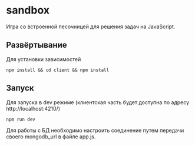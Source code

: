 # sandbox

Игра со встроенной песочницей для решения задач на JavaScript.

## Развёртывание

Для установки зависимостей
```
npm install && cd client && npm install
```

## Запуск

Для запуска в dev режиме (клиентская часть будет доступна по адресу http://localhost:4210/)
```
npm run dev
```

Для работы с БД необходимо настроить соединение путем передачи своего mongodb_url в файле app.js.